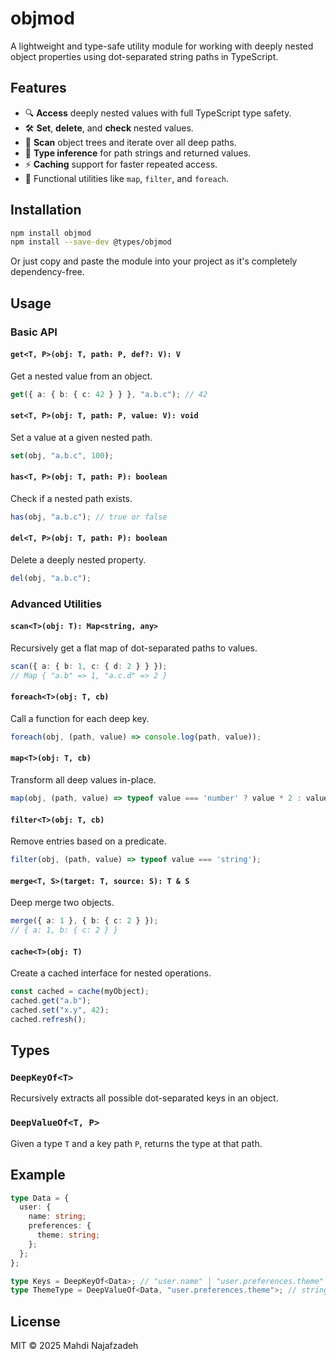 # objmod

A lightweight and type-safe utility module for working with deeply nested object properties using dot-separated string paths in TypeScript.

## Features

* 🔍 **Access** deeply nested values with full TypeScript type safety.
* 🛠️ **Set**, **delete**, and **check** nested values.
* 🔁 **Scan** object trees and iterate over all deep paths.
* 🧠 **Type inference** for path strings and returned values.
* ⚡ **Caching** support for faster repeated access.
* 🧹 Functional utilities like `map`, `filter`, and `foreach`.

## Installation

```bash
npm install objmod
npm install --save-dev @types/objmod
```

Or just copy and paste the module into your project as it's completely dependency-free.

## Usage

### Basic API

#### `get<T, P>(obj: T, path: P, def?: V): V`

Get a nested value from an object.

```ts
get({ a: { b: { c: 42 } } }, "a.b.c"); // 42
```

#### `set<T, P>(obj: T, path: P, value: V): void`

Set a value at a given nested path.

```ts
set(obj, "a.b.c", 100);
```

#### `has<T, P>(obj: T, path: P): boolean`

Check if a nested path exists.

```ts
has(obj, "a.b.c"); // true or false
```

#### `del<T, P>(obj: T, path: P): boolean`

Delete a deeply nested property.

```ts
del(obj, "a.b.c");
```

### Advanced Utilities

#### `scan<T>(obj: T): Map<string, any>`

Recursively get a flat map of dot-separated paths to values.

```ts
scan({ a: { b: 1, c: { d: 2 } } });
// Map { "a.b" => 1, "a.c.d" => 2 }
```

#### `foreach<T>(obj: T, cb)`

Call a function for each deep key.

```ts
foreach(obj, (path, value) => console.log(path, value));
```

#### `map<T>(obj: T, cb)`

Transform all deep values in-place.

```ts
map(obj, (path, value) => typeof value === 'number' ? value * 2 : value);
```

#### `filter<T>(obj: T, cb)`

Remove entries based on a predicate.

```ts
filter(obj, (path, value) => typeof value === 'string');
```

#### `merge<T, S>(target: T, source: S): T & S`

Deep merge two objects.

```ts
merge({ a: 1 }, { b: { c: 2 } });
// { a: 1, b: { c: 2 } }
```

#### `cache<T>(obj: T)`

Create a cached interface for nested operations.

```ts
const cached = cache(myObject);
cached.get("a.b");
cached.set("x.y", 42);
cached.refresh();
```

## Types

### `DeepKeyOf<T>`

Recursively extracts all possible dot-separated keys in an object.

### `DeepValueOf<T, P>`

Given a type `T` and a key path `P`, returns the type at that path.

## Example

```ts
type Data = {
  user: {
    name: string;
    preferences: {
      theme: string;
    };
  };
};

type Keys = DeepKeyOf<Data>; // "user.name" | "user.preferences.theme"
type ThemeType = DeepValueOf<Data, "user.preferences.theme">; // string
```

## License

MIT © 2025 Mahdi Najafzadeh

